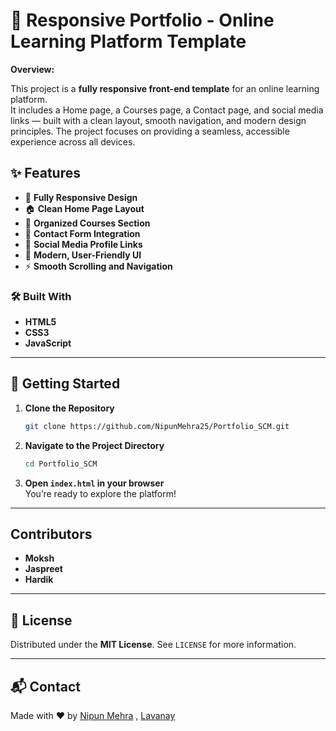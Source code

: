 # 🚀 Responsive Portfolio - Online Learning Platform Template

**Overview:**

This project is a **fully responsive front-end template** for an online learning platform.  
It includes a Home page, a Courses page, a Contact page, and social media links — built with a clean layout, smooth navigation, and modern design principles. The project focuses on providing a seamless, accessible experience across all devices.

## ✨ Features

- 📱 **Fully Responsive Design**  
- 🏠 **Clean Home Page Layout**  
- 📖 **Organized Courses Section**  
- 📩 **Contact Form Integration**  
- 🔗 **Social Media Profile Links**  
- 🎨 **Modern, User-Friendly UI**  
- ⚡ **Smooth Scrolling and Navigation**

### 🛠️ Built With

- **HTML5**
- **CSS3**
- **JavaScript**

---

## 🚀 Getting Started

1. **Clone the Repository**
   
   ```bash
   git clone https://github.com/NipunMehra25/Portfolio_SCM.git

3. **Navigate to the Project Directory**
   
   ```bash
   cd Portfolio_SCM


5. **Open `index.html` in your browser**  
   You’re ready to explore the platform!

---


## Contributors


- **Moksh**  
- **Jaspreet**  
- **Hardik**



---

## 📜 License

Distributed under the **MIT License**. See `LICENSE` for more information.

---

## 📬 Contact

Made with ❤️ by [Nipun Mehra](https://github.com/NipunMehra25) , [Lavanay](https://github.com/LavanayBhatia)
